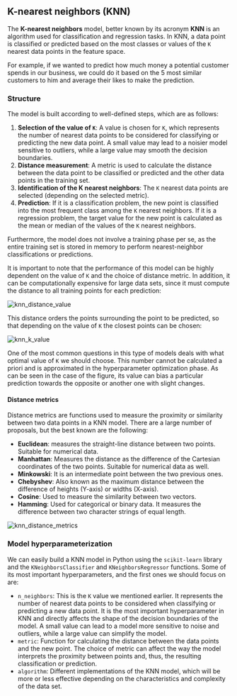 ## K-nearest neighbors (KNN)

The **K-nearest neighbors** model, better known by its acronym **KNN** is an algorithm used for classification and regression tasks. In KNN, a data point is classified or predicted based on the most classes or values of the `K` nearest data points in the feature space.

For example, if we wanted to predict how much money a potential customer spends in our business, we could do it based on the 5 most similar customers to him and average their likes to make the prediction.

### Structure

The model is built according to well-defined steps, which are as follows:

1. **Selection of the value of `K`**: A value is chosen for `K`, which represents the number of nearest data points to be considered for classifying or predicting the new data point. A small value may lead to a noisier model sensitive to outliers, while a large value may smooth the decision boundaries.
2. **Distance measurement**: A metric is used to calculate the distance between the data point to be classified or predicted and the other data points in the training set.
3. **Identification of the K nearest neighbors**: The `K` nearest data points are selected (depending on the selected metric).
4. **Prediction**: If it is a classification problem, the new point is classified into the most frequent class among the `K` nearest neighbors. If it is a regression problem, the target value for the new point is calculated as the mean or median of the values of the `K` nearest neighbors.

Furthermore, the model does not involve a training phase per se, as the entire training set is stored in memory to perform nearest-neighbor classifications or predictions.

It is important to note that the performance of this model can be highly dependent on the value of `K` and the choice of distance metric. In addition, it can be computationally expensive for large data sets, since it must compute the distance to all training points for each prediction:

![knn_distance_value](https://github.com/4GeeksAcademy/machine-learning-content/blob/master/assets/knn_distance_value.png?raw=true)

This distance orders the points surrounding the point to be predicted, so that depending on the value of `K` the closest points can be chosen:

![knn_k_value](https://github.com/4GeeksAcademy/machine-learning-content/blob/master/assets/knn_k_value.png?raw=true)

One of the most common questions in this type of models deals with what optimal value of `K` we should choose. This number cannot be calculated a priori and is approximated in the hyperparameter optimization phase. As can be seen in the case of the figure, its value can bias a particular prediction towards the opposite or another one with slight changes.

#### Distance metrics

Distance metrics are functions used to measure the proximity or similarity between two data points in a KNN model. There are a large number of proposals, but the best known are the following:

- **Euclidean**: measures the straight-line distance between two points. Suitable for numerical data.
- **Manhattan**: Measures the distance as the difference of the Cartesian coordinates of the two points. Suitable for numerical data as well.
- **Minkowski**: It is an intermediate point between the two previous ones.
- **Chebyshev**: Also known as the maximum distance between the difference of heights (Y-axis) or widths (X-axis).
- **Cosine**: Used to measure the similarity between two vectors.
- **Hamming**: Used for categorical or binary data. It measures the difference between two character strings of equal length.

![knn_distance_metrics](https://github.com/4GeeksAcademy/machine-learning-content/blob/master/assets/knn_distance_metrics.png?raw=true)

### Model hyperparameterization

We can easily build a KNN model in Python using the `scikit-learn` library and the `KNeighborsClassifier` and `KNeighborsRegressor` functions. Some of its most important hyperparameters, and the first ones we should focus on are:

- `n_neighbors`: This is the `K` value we mentioned earlier. It represents the number of nearest data points to be considered when classifying or predicting a new data point. It is the most important hyperparameter in KNN and directly affects the shape of the decision boundaries of the model. A small value can lead to a model more sensitive to noise and outliers, while a large value can simplify the model.
- `metric`: Function for calculating the distance between the data points and the new point. The choice of metric can affect the way the model interprets the proximity between points and, thus, the resulting classification or prediction.
- `algorithm`: Different implementations of the KNN model, which will be more or less effective depending on the characteristics and complexity of the data set.

